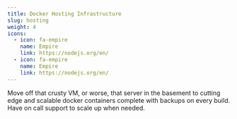 ```yaml
---
title: Docker Hosting Infrastructure
slug: hosting
weight: 4
icons:
  - icon: fa-empire
    name: Empire
    link: https://nodejs.org/en/
  - icon: fa-empire
    name: Empire
    link: https://nodejs.org/en/
---
```

Move off that crusty VM, or worse, that server in the basement to cutting edge and scalable docker containers complete with backups on every build. Have on call support to scale up when needed.
